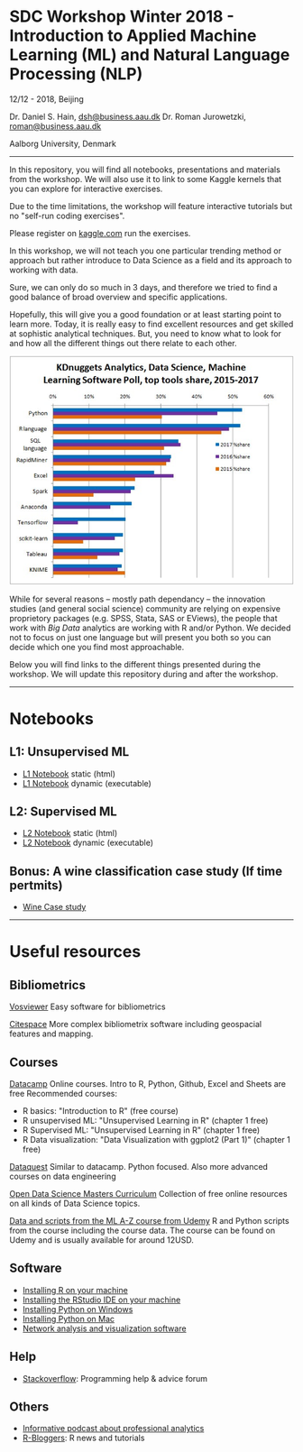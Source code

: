 # SDC Workshop Winter 2018 - Introduction to Applied Machine Learning (ML) and Natural Language Processing (NLP)

12/12 - 2018, Beijing 

Dr. Daniel S. Hain, dsh@business.aau.dk
Dr. Roman Jurowetzki, roman@business.aau.dk

Aalborg University, Denmark

---

In this repository, you will find all notebooks, presentations and materials from the workshop. We will also use it to link to some Kaggle kernels that you can explore for interactive exercises.

Due to the time limitations, the workshop will feature interactive tutorials but no "self-run coding exercises".

Please register on [kaggle.com](https://www.kaggle.com) run the exercises.

In this workshop, we will not teach you one particular trending method or approach but rather introduce to Data Science as a field and its approach to working with data.

Sure, we can only do so much in 3 days, and therefore we tried to find a good balance of broad overview and specific applications.

Hopefully, this will give you a good foundation or at least starting point to learn more. Today, it is really easy to find excellent resources and get skilled at sophistic analytical techniques. But, you need to know what to look for and how all the different things out there relate to each other. 

![kdn](media/kdnuggets.jpg)

While for several reasons – mostly path dependancy – the innovation studies (and general social science) community are relying on expensive proprietory packages (e.g. SPSS, Stata, SAS or EViews), the people that work with *Big Data* analytics are working with R and/or Python. We decided not to focus on just one language but will present you both so you can decide which one you find most approachable.

Below you will find links to the different things presented during the workshop. We will update this repository during and after the workshop.

---

# Notebooks

## L1: Unsupervised ML

* [L1 Notebook](https://rawgit.com/SDS-AAU/M1-2018/master/M1_7_unsupervised_ml.html) static (html)
* [L1 Notebook](https://rawgit.com/SDS-AAU/M1-2018/master/M1_7_unsupervised_ml.html) dynamic (executable)

## L2: Supervised ML

* [L2 Notebook](https://rawgit.com/SDS-AAU/M1-2018/master/M1_8_supervised_ml.html) static (html)
* [L2 Notebook](https://rawgit.com/SDS-AAU/M1-2018/master/M1_8_supervised_ml.html) dynamic (executable)

## Bonus: A wine classification case study (If time pertmits)
* [Wine Case study](http://nbviewer.jupyter.org/github/SDS-AAU/M1-2018/blob/master/A_quick_python_modelling_pipeline.ipynb)

---

# Useful resources

## Bibliometrics

[Vosviewer](http://www.vosviewer.com/)
Easy software for bibliometrics

[Citespace](http://cluster.cis.drexel.edu/~cchen/citespace/)
More complex bibliometrix software including geospacial features and mapping.

## Courses

[Datacamp](https://datacamp.com)
Online courses. Intro to R, Python, Github, Excel and Sheets are free
Recommended courses:
- R basics: "Introduction to R" (free course)
- R unsupervised ML: "Unsupervised Learning in R" (chapter 1 free)
- R Supervised ML: "Unsupervised Learning in R" (chapter 1 free)
- R Data visualization: "Data Visualization with ggplot2 (Part 1)" (chapter 1 free)

[Dataquest](https://www.dataquest.io/)
Similar to datacamp. Python focused. Also more advanced courses on data engineering

[Open Data Science Masters Curriculum](http://datasciencemasters.org/)
Collection of free online resources on all kinds of Data Science topics.

[Data and scripts from the ML A-Z course from Udemy](https://www.superdatascience.com/machine-learning/)
R and Python scripts from the course including the course data. The course can be found on Udemy and is usually available for around 12USD.


## Software

* [Installing R on your machine](https://www.datacamp.com/community/tutorials/installing-R-windows-mac-ubuntu/)
* [Installing the RStudio IDE on your machine](https://www.rstudio.com/products/rstudio/download/#download)
* [Installing Python on Windows](https://www.datacamp.com/community/tutorials/installing-anaconda-windows)
* [Installing Python on Mac](https://www.datacamp.com/community/tutorials/installing-anaconda-mac-os-x)
* [Network analysis and visualization software](https://gephi.org/)

## Help

* [Stackoverflow](https://stackoverflow.com): Programming help & advice forum

## Others

* [Informative podcast about professional analytics](https://www.datacamp.com/community/podcast)
* [R-Bloggers](https://www.r-bloggers.com/): R news and tutorials
